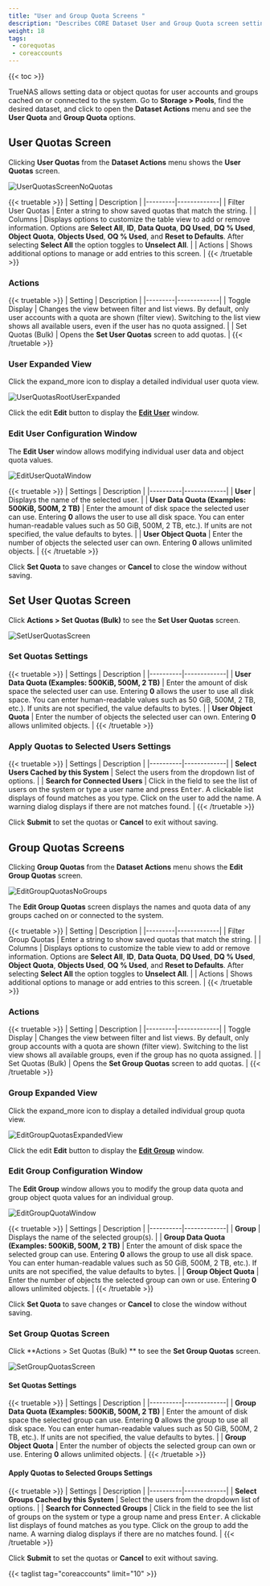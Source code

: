 ```yaml
---
title: "User and Group Quota Screens "
description: "Describes CORE Dataset User and Group Quota screen settings and functions."
weight: 18
tags: 
 - corequotas
 - coreaccounts
---
```


{{< toc >}}

TrueNAS allows setting data or object quotas for user accounts and groups cached on or connected to the system.
Go to **Storage > Pools**, find the desired dataset, and click <span class="iconify" data-icon="mdi:dots-vertical"></span> to open the **Dataset Actions** menu and see the **User Quota** and **Group Quota** options.

## User Quotas Screen

Clicking **User Quotas** from the **Dataset Actions** menu shows the **User Quotas** screen.

![UserQuotasScreenNoQuotas](/images/CORE/Storage/UserQuotasScreenNoQuotas.png "User Quotas Screen")

{{< truetable >}}
| Setting | Description |
|---------|-------------|
| Filter User Quotas | Enter a string to show saved quotas that match the string. |
| Columns | Displays options to customize the table view to add or remove information. Options are **Select All**, **ID**, **Data Quota**, **DQ Used**, **DQ % Used**, **Object Quota**, **Objects Used**, **OQ % Used**, and **Reset to Defaults**. After selecting **Select All** the option toggles to **Unselect All**. |
| Actions | Shows additional options to manage or add entries to this screen. |
{{< /truetable >}}

### Actions

{{< truetable >}}
| Setting | Description |
|---------|-------------|
| Toggle Display | Changes the view between filter and list views. By default, only user accounts with a quota are shown (filter view). Switching to the list view shows all available users, even if the user has no quota assigned. |
| Set Quotas (Bulk) | Opens the **Set User Quotas** screen to add quotas. |
{{< /truetable >}}

### User Expanded View

Click the <span class="material-icons">expand_more</span> icon to display a detailed individual user quota view.

![UserQuotasRootUserExpanded](/images/CORE/Storage/UserQuotasRootUserExpanded.png "User Quota Expanded View")

Click the <span class="material-icons">edit</span> **Edit** button to display the **[Edit User](#edit-user-configuration-window)** window.

### Edit User Configuration Window

The **Edit User** window allows modifying individual user data and object quota values.

![EditUserQuotaWindow](/images/SCALE/22.02/EditUserQuotaWindow.png "Edit User Quota")

{{< truetable >}}
| Settings | Description |
|----------|-------------|
| **User** | Displays the name of the selected user. |
| **User Data Quota (Examples: 500KiB, 500M, 2 TB)** | Enter the amount of disk space the selected user can use. Entering **0** allows the user to use all disk space. You can enter human-readable values such as 50 GiB, 500M, 2 TB, etc.). If units are not specified, the value defaults to bytes. |
| **User Object Quota** | Enter the number of objects the selected user can own. Entering **0** allows unlimited objects. |
{{< /truetable >}}

Click **Set Quota** to save changes or **Cancel** to close the window without saving.

## Set User Quotas Screen

Click **Actions > Set Quotas (Bulk)** to see the **Set User Quotas** screen.

![SetUserQuotasScreen](/images/CORE/Storage/SetUserQuotasScreen.png "Set User Quotas")

### Set Quotas Settings

{{< truetable >}}
| Settings | Description |
|----------|-------------|
| **User Data Quota (Examples: 500KiB, 500M, 2 TB)** | Enter the amount of disk space the selected user can use. Entering **0** allows the user to use all disk space. You can enter human-readable values such as 50 GiB, 500M, 2 TB, etc.). If units are not specified, the value defaults to bytes. |
| **User Object Quota** | Enter the number of objects the selected user can own. Entering **0** allows unlimited objects. |
{{< /truetable >}}

### Apply Quotas to Selected Users Settings

{{< truetable >}}
| Settings | Description |
|----------|-------------|
| **Select Users Cached by this System** | Select the users from the dropdown list of options. |
| **Search for Connected Users** | Click in the field to see the list of users on the system or type a user name and press <kbd>Enter</kbd>. A clickable list displays of found matches as you type. Click on the user to add the name. A warning dialog displays if there are not matches found. |
{{< /truetable >}}

Click **Submit** to set the quotas or **Cancel** to exit without saving.

## Group Quotas Screens

Clicking **Group Quotas** from the **Dataset Actions** menu shows the **Edit Group Quotas** screen.

![EditGroupQuotasNoGroups](/images/CORE/Storage/EditGroupQuotasNoGroups.png "Group Quotas Screen")

The **Edit Group Quotas** screen displays the names and quota data of any groups cached on or connected to the system.

{{< truetable >}}
| Setting | Description |
|---------|-------------|
| Filter Group Quotas | Enter a string to show saved quotas that match the string. |
| Columns | Displays options to customize the table view to add or remove information. Options are **Select All**, **ID**, **Data Quota**, **DQ Used**, **DQ % Used**, **Object Quota**, **Objects Used**, **OQ % Used**, and **Reset to Defaults**. After selecting **Select All** the option toggles to **Unselect All**. |
| Actions | Shows additional options to manage or add entries to this screen. |
{{< /truetable >}}

### Actions

{{< truetable >}}
| Setting | Description |
|---------|-------------|
| Toggle Display | Changes the view between filter and list views. By default, only group accounts with a quota are shown (filter view). Switching to the list view shows all available groups, even if the group has no quota assigned. |
| Set Quotas (Bulk) | Opens the **Set Group Quotas** screen to add quotas. |
{{< /truetable >}}

### Group Expanded View

Click the <span class="material-icons">expand_more</span> icon to display a detailed individual group quota view.

![EditGroupQuotasExpandedView](/images/CORE/Storage/EditGroupQuotasExpandedView.png "Group Quotas Expanded View")

Click the <span class="material-icons">edit</span> **Edit** button to display the **[Edit Group](#edit-group-configuration-window)** window.

### Edit Group Configuration Window
The **Edit Group** window allows you to modify the group data quota and group object quota values for an individual group.

![EditGroupQuotaWindow](/images/SCALE/22.02/EditGroupQuotaWindow.png "Edit Group Quota")

{{< truetable >}}
| Settings | Description |
|----------|-------------|
| **Group** | Displays the name of the selected group(s).  |
| **Group Data Quota (Examples: 500KiB, 500M, 2 TB)** | Enter the amount of disk space the selected group can use. Entering **0** allows the group to use all disk space. You can enter human-readable values such as 50 GiB, 500M, 2 TB, etc.). If units are not specified, the value defaults to bytes. |
| **Group Object Quota** | Enter the number of objects the selected group can own or use. Entering **0** allows unlimited objects. |
{{< /truetable >}}

Click **Set Quota** to save changes or **Cancel** to close the window without saving.

### Set Group Quotas Screen

Click **Actions > Set Quotas (Bulk) ** to see the **Set Group Quotas** screen.

![SetGroupQuotasScreen](/images/CORE/Storage/SetGroupQuotasScreen.png "Set Group Quotas")

#### Set Quotas Settings

{{< truetable >}}
| Settings | Description |
|----------|-------------|
| **Group Data Quota (Examples: 500KiB, 500M, 2 TB)** | Enter the amount of disk space the selected group can use. Entering **0** allows the group to use all disk space. You can enter human-readable values such as 50 GiB, 500M, 2 TB, etc.). If units are not specified, the value defaults to bytes. |
| **Group Object Quota** | Enter the number of objects the selected group can own or use. Entering **0** allows unlimited objects. |
{{< /truetable >}}

#### Apply Quotas to Selected Groups Settings

{{< truetable >}}
| Settings | Description |
|----------|-------------|
| **Select Groups Cached by this System** | Select the users from the dropdown list of options. |
| **Search for Connected Groups** | Click in the field to see the list of groups on the system or type a group name and press <kbd>Enter</kbd>. A clickable list displays of found matches as you type. Click on the group to add the name. A warning dialog displays if there are no matches found. |
{{< /truetable >}}

Click **Submit** to set the quotas or **Cancel** to exit without saving.

{{< taglist tag="coreaccounts" limit="10" >}}
